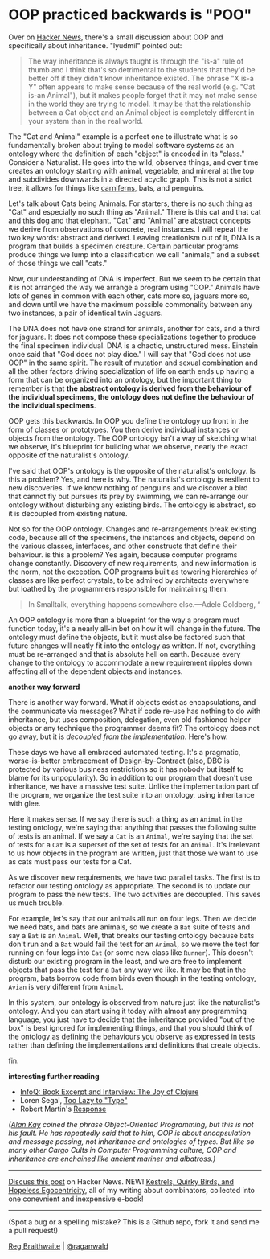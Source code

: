 OOP practiced backwards is "POO"
===

Over on [Hacker News](http://news.ycombinator.com/item?id=1991949), there's a small discussion about OOP and specifically about inheritance. "lyudmil" pointed out:

> The way inheritance is always taught is through the "is-a" rule of thumb and I think that's so detrimental to the students that they'd be better off if they didn't know inheritance existed. The phrase "X is-a Y" often appears to make sense because of the real world (e.g. "Cat is-an Animal"), but it makes people forget that it may not make sense in the world they are trying to model. It may be that the relationship between a Cat object and an Animal object is completely different in your system than in the real world.

The "Cat and Animal" example is a perfect one to illustrate what is so fundamentally broken about trying to model software systems as an ontology where the definition of each "object" is encoded in its "class." Consider a Naturalist. He goes into the wild, observes things, and over time creates an ontology starting with animal, vegetable, and mineral at the top and subdivides downwards in a directed acyclic graph. This is not a strict tree, it allows for things like [carniferns](http://everything2.com/title/Carnifern), bats, and penguins.

Let's talk about Cats being Animals. For starters, there is no such thing as "Cat" and especially no such thing as "Animal." There is this cat and that cat and this dog and that elephant. "Cat" and "Animal" are abstract concepts we derive from observations of concrete, real instances. I will repeat the two key words: abstract and derived. Leaving creationism out of it, DNA is a program that builds a specimen creature. Certain particular programs produce things we lump into a classification we call "animals," and a subset of those things we call "cats." 

Now, our understanding of DNA is imperfect. But we seem to be certain that it is not arranged the way we arrange a program using "OOP." Animals have lots of genes in common with each other, cats more so, jaguars more so, and down until we have the maximum possible commonality between any two instances, a pair of identical twin Jaguars.

The DNA does not have one strand for animals, another for cats, and a third for jaguars. It does not compose these specializations together to produce the final specimen individual. DNA is a chaotic, unstructured mess. Einstein once said that "God does not play dice." I will say that "God does not use OOP" in the same spirit. The result of mutation and sexual combination and all the other factors driving specialization of life on earth ends up having a form that can be organized into an ontology, but the important thing to remember is that **the abstract ontology is derived from the behaviour of the individual specimens, the ontology does not define the behaviour of the individual specimens**.

OOP gets this backwards. In OOP you define the ontology up front in the form of classes or prototypes. You then derive individual instances or objects from the ontology. The OOP ontology isn't a way of sketching what we observe, it's blueprint for building what we observe, nearly the exact opposite of the naturalist's ontology.

I've said that OOP's ontology is the opposite of the naturalist's ontology. Is this a problem? Yes, and here is why. The naturalist's ontology is resilient to new discoveries. If we know nothing of penguins and we discover a bird that cannot fly but pursues its prey by swimming, we can re-arrange our ontology without disturbing any existing birds. The ontology is abstract, so it is decoupled from existing nature.

Not so for the OOP ontology. Changes and re-arrangements break existing code, because all of the specimens, the instances and objects, depend on the various classes, interfaces, and other constructs that define their behaviour. is this a problem? Yes again, because computer programs change constantly. Discovery of new requirements, and new information is the norm, not the exception. OOP programs built as towering hierarchies of classes are like perfect crystals, to be admired by architects everywhere but loathed by the programmers responsible for maintaining them.

> In Smalltalk, everything happens somewhere else.—Adele Goldberg, “

An OOP ontology is more than a blueprint for the way a program must function today, it's a nearly all-in bet on how it will change in the future. The ontology must define the objects, but it must also be factored such that future changes will neatly fit into the ontology as written. If not, everything must be re-arranged and that is absolute hell on earth. Because every change to the ontology to accommodate a new requirement ripples down affecting all of the dependent objects and instances.

**another way forward**

There is another way forward. What if objects exist as encapsulations, and the communicate via messages? What if code re-use has nothing to do with inheritance, but uses composition, delegation, even old-fashioned helper objects or any technique the programmer deems fit? The ontology does not go away, but it is *decoupled from the implementation*. Here's how.

These days we have all embraced automated testing. It's a pragmatic, worse-is-better embracement of Design-by-Contract (also, DBC is protected by various business restrictions so it has nobody but itself to blame for its unpopularity). So in addition to our program that doesn't use inheritance, we have a massive test suite. Unlike the implementation part of the program, we organize the test suite into an ontology, using inheritance with glee. 

Here it makes sense. If we say there is such a thing as an `Animal` in the testing ontology, we're saying that anything that passes the following suite of tests is an animal. If we say a `Cat` is an `Animal`, we're saying that the set of tests for a `Cat` is a superset of the set of tests for an `Animal`. It's irrelevant to us how objects in the program are written, just that those we want to use as cats must pass our tests for a Cat.

As we discover new requirements, we have two parallel tasks. The first is to refactor our testing ontology as appropriate. The second is to update our program to pass the new tests. The two activities are decoupled. This saves us much trouble.

For example, let's say that our animals all run on four legs. Then we decide we need bats, and bats are animals, so we create a `Bat` suite of tests and say a `Bat` is an `Animal`. Well, that breaks our testing ontology because bats don't run and a `Bat` would fail the test for an `Animal`, so we move the test for running on four legs into `Cat` (or some new class like `Runner`). This doesn't disturb our existing program in the least, and we are free to implement objects that pass the test for a `Bat` any way we like. It may be that in the program, bats borrow code from birds even though in the testing ontology, `Avian` is very different from `Animal`.

In this system, our ontology is observed from nature just like the naturalist's ontology. And you can start using it today with almost any programming language, you just have to decide that the inheritance provided "out of the box" is best ignored for implementing things, and that you should think of the ontology as defining the behaviours you observe as expressed in tests rather than defining the implementations and definitions that create objects.

fin.

**interesting further reading**

* [InfoQ: Book Excerpt and Interview: The Joy of Clojure](http://www.infoq.com/articles/the-joy-of-clojure "InfoQ: Book Excerpt and Interview: The Joy of Clojure")
* Loren Segal, [Too Lazy to "Type"](http://gnuu.org/2010/12/13/too-lazy-to-type/ "Too Lazy to &quot;Type&quot; (gnuu.org)")
* Robert Martin's [Response](http://thecleancoder.blogspot.com/2010/12/too-lazy-to.html "Too Lazy to &quot;Type&quot;. - Uncle Bob's Blog")

*([Alan Kay](http://duckduckgo.com/Alan_Kay) coined the phrase Object-Oriented Programming, but this is not his fault. He has repeatedly said that to him, OOP is about encapsulation and message passing, not inheritance and ontologies of types. But like so many other Cargo Cults in Computer Programming culture, OOP and inheritance are enchained like ancient mariner and albatross.)*

---

[Discuss this post](http://news.ycombinator.com/item?id=1993129) on Hacker News. NEW! [Kestrels, Quirky Birds, and Hopeless Egocentricity](http://leanpub.com/combinators), all of my writing about combinators, collected into one conevnient and inexpensive e-book!

---

(Spot a bug or a spelling mistake? This is a Github repo, fork it and send me a pull request!)

[Reg Braithwaite](http://braythwayt.com) | [@raganwald](http://twitter.com/raganwald)
